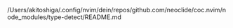 /Users/akitoshiga/.config/nvim/dein/repos/github.com/neoclide/coc.nvim/node_modules/type-detect/README.md